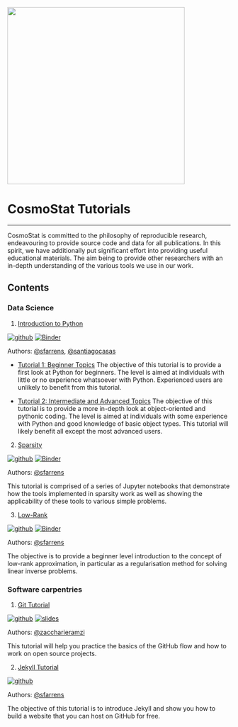 <a href="http://www.cosmostat.org/" target_="blank"><img src="http://www.cosmostat.org/wp-content/uploads/2017/07/CosmoStat-Logo_WhiteBK.jpg" width="400"></a>

# CosmoStat Tutorials
---

CosmoStat is committed to the philosophy of reproducible research, endeavouring
to provide source code and data for all publications. In this spirit, we have
additionally put significant effort into providing useful educational
materials. The aim being to provide other researchers with an in-depth
understanding of the various tools we use in our work.

## Contents

### Data Science

1. [Introduction to Python](https://github.com/CosmoStat/Tutorials/tree/python)

  [![github](https://badgen.net/badge/icon/github?icon=github&label)](https://github.com/CosmoStat/Tutorials/tree/python) [![Binder](https://mybinder.org/badge_logo.svg)](https://mybinder.org/v2/gh/CosmoStat/Tutorials/python)

   Authors: [@sfarrens](https://github.com/sfarrens), [@santiagocasas](https://github.com/santiagocasas)

  * [Tutorial 1: Beginner Topics](https://github.com/CosmoStat/Tutorials/tree/master/python#tutorial-1-beginner-topics)
    The objective of this tutorial is to provide a first look at Python for beginners. The level is aimed at individuals with little or no experience whatsoever with Python. Experienced users are unlikely to benefit from this tutorial.

  * [Tutorial 2: Intermediate and Advanced Topics](https://github.com/CosmoStat/Tutorials/tree/master/python#tutorial-2-intermediate-and-advanced-topics)
    The objective of this tutorial is to provide a more in-depth look at object-oriented and pythonic coding. The level is aimed at individuals with some experience with Python and good knowledge of basic object types. This tutorial will likely benefit all except the most advanced users.

2. [Sparsity](https://github.com/CosmoStat/Tutorials/tree/ada)

  [![github](https://badgen.net/badge/icon/github?icon=github&label)](https://github.com/CosmoStat/Tutorials/tree/ada) [![Binder](https://mybinder.org/badge_logo.svg)](https://mybinder.org/v2/gh/CosmoStat/Tutorials/ada)

  Authors: [@sfarrens](https://github.com/sfarrens)

  This tutorial is comprised of a series of Jupyter notebooks that demonstrate how the tools implemented in sparsity work as well as showing the applicability of these tools to various simple problems.

3. [Low-Rank](https://github.com/CosmoStat/Tutorials/tree/low-rank)

  [![github](https://badgen.net/badge/icon/github?icon=github&label)](https://github.com/CosmoStat/Tutorials/tree/low-rank) [![Binder](https://mybinder.org/badge_logo.svg)](https://mybinder.org/v2/gh/CosmoStat/Tutorials/low-rank)

  Authors: [@sfarrens](https://github.com/sfarrens)

  The objective is to provide a beginner level introduction to the concept of low-rank approximation, in particular as a regularisation method for solving linear inverse problems.

### Software carpentries

1. [Git Tutorial](https://github.com/zaccharieramzi/git-tuto)

 [![github](https://badgen.net/badge/icon/github?icon=github&label)](https://github.com/zaccharieramzi/git-tuto)  [![slides](https://img.shields.io/badge/slides-google-yellow)](https://docs.google.com/presentation/d/1vfsG__2-T7xJYGKFs9HfPKmaoMN1Je0V0h7gLyiY1AU/edit?usp=sharing)

  Authors: [@zaccharieramzi](https://github.com/zaccharieramzi)

 This tutorial will help you practice the basics of the GitHub flow and how to work on open source projects.

2. [Jekyll Tutorial](https://github.com/sfarrens/jekyll_tutorial)

  [![github](https://badgen.net/badge/icon/github?icon=github&label)](https://github.com/sfarrens/jekyll_tutorial)

  Authors: [@sfarrens](https://github.com/sfarrens)

  The objective of this tutorial is to introduce Jekyll and show you how to build a website that you can host on GitHub for free.
